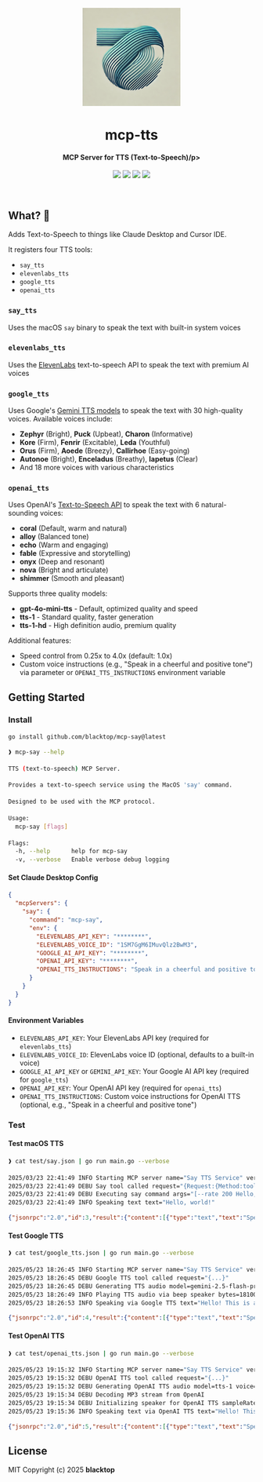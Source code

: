 <p align="center">
  <a href="https://github.com/blacktop/mcp-say"><img alt="mcp-say Logo" src="https://raw.githubusercontent.com/blacktop/mcp-say/main/docs/logo.webp" height="200" /></a>
  <h1 align="center">mcp-tts</h1>
  <h4><p align="center">MCP Server for TTS (Text-to-Speech)/p></h4>
  <p align="center">
    <a href="https://github.com/blacktop/mcp-say/actions" alt="Actions">
          <img src="https://github.com/blacktop/mcp-say/actions/workflows/go.yml/badge.svg" /></a>
    <a href="https://github.com/blacktop/mcp-say/releases/latest" alt="Downloads">
          <img src="https://img.shields.io/github/downloads/blacktop/mcp-say/total.svg" /></a>
    <a href="https://github.com/blacktop/mcp-say/releases" alt="GitHub Release">
          <img src="https://img.shields.io/github/release/blacktop/mcp-say.svg" /></a>
    <a href="http://doge.mit-license.org" alt="LICENSE">
          <img src="https://img.shields.io/:license-mit-blue.svg" /></a>
</p>
<br>

## What? 🤔

Adds Text-to-Speech to things like Claude Desktop and Cursor IDE.  

It registers four TTS tools: 
 - `say_tts` 
 - `elevenlabs_tts`
 - `google_tts`
 - `openai_tts`

### `say_tts`

Uses the macOS `say` binary to speak the text with built-in system voices

### `elevenlabs_tts`

Uses the [ElevenLabs](https://elevenlabs.io/app/speech-synthesis/text-to-speech) text-to-speech API to speak the text with premium AI voices

### `google_tts`

Uses Google's [Gemini TTS models](https://ai.google.dev/gemini-api/docs/speech-generation) to speak the text with 30 high-quality voices. Available voices include:

- **Zephyr** (Bright), **Puck** (Upbeat), **Charon** (Informative)  
- **Kore** (Firm), **Fenrir** (Excitable), **Leda** (Youthful)
- **Orus** (Firm), **Aoede** (Breezy), **Callirhoe** (Easy-going)
- **Autonoe** (Bright), **Enceladus** (Breathy), **Iapetus** (Clear)
- And 18 more voices with various characteristics

### `openai_tts`

Uses OpenAI's [Text-to-Speech API](https://platform.openai.com/docs/guides/text-to-speech) to speak the text with 6 natural-sounding voices:

- **coral** (Default, warm and natural)
- **alloy** (Balanced tone)
- **echo** (Warm and engaging)  
- **fable** (Expressive and storytelling)
- **onyx** (Deep and resonant)
- **nova** (Bright and articulate)
- **shimmer** (Smooth and pleasant)

Supports three quality models:
- **gpt-4o-mini-tts** - Default, optimized quality and speed
- **tts-1** - Standard quality, faster generation  
- **tts-1-hd** - High definition audio, premium quality

Additional features:
- Speed control from 0.25x to 4.0x (default: 1.0x)
- Custom voice instructions (e.g., "Speak in a cheerful and positive tone") via parameter or `OPENAI_TTS_INSTRUCTIONS` environment variable

## Getting Started

### Install

```bash
go install github.com/blacktop/mcp-say@latest
```

```bash
❱ mcp-say --help

TTS (text-to-speech) MCP Server.

Provides a text-to-speech service using the MacOS 'say' command.

Designed to be used with the MCP protocol.

Usage:
  mcp-say [flags]

Flags:
  -h, --help      help for mcp-say
  -v, --verbose   Enable verbose debug logging
```

#### Set Claude Desktop Config

```json
{
  "mcpServers": {
    "say": {
      "command": "mcp-say",
      "env": {
        "ELEVENLABS_API_KEY": "********",
        "ELEVENLABS_VOICE_ID": "1SM7GgM6IMuvQlz2BwM3",
        "GOOGLE_AI_API_KEY": "********",
        "OPENAI_API_KEY": "********",
        "OPENAI_TTS_INSTRUCTIONS": "Speak in a cheerful and positive tone"
      }
    }
  }
}
```

#### Environment Variables

- `ELEVENLABS_API_KEY`: Your ElevenLabs API key (required for `elevenlabs_tts`)
- `ELEVENLABS_VOICE_ID`: ElevenLabs voice ID (optional, defaults to a built-in voice)
- `GOOGLE_AI_API_KEY` or `GEMINI_API_KEY`: Your Google AI API key (required for `google_tts`)
- `OPENAI_API_KEY`: Your OpenAI API key (required for `openai_tts`)
- `OPENAI_TTS_INSTRUCTIONS`: Custom voice instructions for OpenAI TTS (optional, e.g., "Speak in a cheerful and positive tone")

### Test

#### Test macOS TTS
```bash
❱ cat test/say.json | go run main.go --verbose

2025/03/23 22:41:49 INFO Starting MCP server name="Say TTS Service" version=1.0.0
2025/03/23 22:41:49 DEBU Say tool called request="{Request:{Method:tools/call Params:{Meta:<nil>}} Params:{Name:say_tts Arguments:map[text:Hello, world!] Meta:<nil>}}"
2025/03/23 22:41:49 DEBU Executing say command args="[--rate 200 Hello, world!]"
2025/03/23 22:41:49 INFO Speaking text text="Hello, world!"
```
```json
{"jsonrpc":"2.0","id":3,"result":{"content":[{"type":"text","text":"Speaking: Hello, world!"}]}}
```

#### Test Google TTS
```bash
❱ cat test/google_tts.json | go run main.go --verbose

2025/05/23 18:26:45 INFO Starting MCP server name="Say TTS Service" version=""
2025/05/23 18:26:45 DEBU Google TTS tool called request="{...}"
2025/05/23 18:26:45 DEBU Generating TTS audio model=gemini-2.5-flash-preview-tts voice=Kore text="Hello! This is a test of Google's TTS API. How does it sound?"
2025/05/23 18:26:49 INFO Playing TTS audio via beep speaker bytes=181006
2025/05/23 18:26:53 INFO Speaking via Google TTS text="Hello! This is a test of Google's TTS API. How does it sound?" voice=Kore
```
```json
{"jsonrpc":"2.0","id":4,"result":{"content":[{"type":"text","text":"Speaking: Hello! This is a test of Google's TTS API. How does it sound? (via Google TTS with voice Kore)"}]}}
```

#### Test OpenAI TTS
```bash
❱ cat test/openai_tts.json | go run main.go --verbose

2025/05/23 19:15:32 INFO Starting MCP server name="Say TTS Service" version=""
2025/05/23 19:15:32 DEBU OpenAI TTS tool called request="{...}"
2025/05/23 19:15:32 DEBU Generating OpenAI TTS audio model=tts-1 voice=nova speed=1.2 text="Hello! This is a test of OpenAI's text-to-speech API. I'm using the nova voice at 1.2x speed."
2025/05/23 19:15:34 DEBU Decoding MP3 stream from OpenAI
2025/05/23 19:15:34 DEBU Initializing speaker for OpenAI TTS sampleRate=22050
2025/05/23 19:15:36 INFO Speaking text via OpenAI TTS text="Hello! This is a test of OpenAI's text-to-speech API. I'm using the nova voice at 1.2x speed." voice=nova model=tts-1 speed=1.2
```
```json
{"jsonrpc":"2.0","id":5,"result":{"content":[{"type":"text","text":"Speaking: Hello! This is a test of OpenAI's text-to-speech API. I'm using the nova voice at 1.2x speed. (via OpenAI TTS with voice nova)"}]}}
```


## License

MIT Copyright (c) 2025 **blacktop**